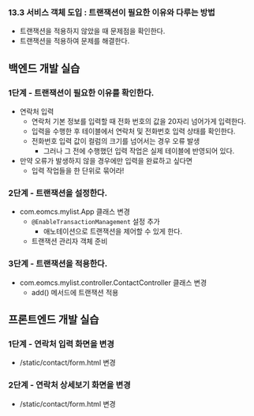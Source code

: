 ### 13.3 서비스 객체 도입 : 트랜잭션이 필요한 이유와 다루는 방법

- 트랜잭션을 적용하지 않았을 때 문제점을 확인한다.
- 트랜잭션을 적용하여 문제를 해결한다.

## 백엔드 개발 실습

### 1단계 - 트랜잭션이 필요한 이유를 확인한다.

- 연락처 입력
  - 연락처 기본 정보를 입력할 때 전화 번호의 값을 20자리 넘어가게 입력한다.
  - 입력을 수행한 후 테이블에서 연락처 및 전화번호 입력 상태를 확인한다.
  - 전화번호 입력 값이 컬럼의 크기를 넘어서는 경우 오류 발생
    - 그러나 그 전에 수행했던 입력 작업은 실제 테이블에 반영되어 있다.
- 만약 오류가 발생하지 않을 경우에만 입력을 완료하고 싶다면
  - 입력 작업들을 한 단위로 묶어라!

### 2단계 - 트랜잭션을 설정한다.

- com.eomcs.mylist.App 클래스 변경
  - `@EnableTransactionManagement` 설정 추가
    - 애노테이션으로 트랜잭션을 제어할 수 있게 한다.
  - 트랜잭션 관리자 객체 준비

### 3단계 - 트랜잭션을 적용한다.

- com.eomcs.mylist.controller.ContactController 클래스 변경
  - add() 메서드에 트랜잭션 적용

## 프론트엔드 개발 실습

### 1단계 - 연락처 입력 화면을 변경

- /static/contact/form.html 변경

### 2단계 - 연락처 상세보기 화면을 변경

- /static/contact/form.html 변경



#
